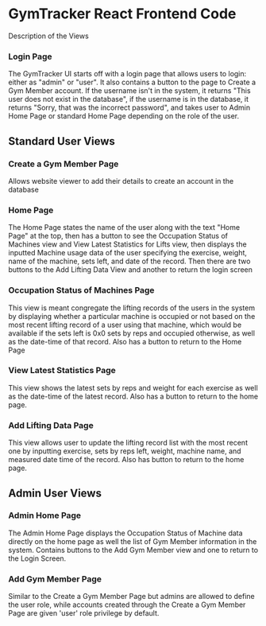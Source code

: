 # GymTracker React Frontend Code

Description of the Views

### Login Page

The GymTracker UI starts off with a login page that allows users to login: either as "admin" or "user". It also contains a button to the page to Create a Gym Member account. If the username isn't in the system, it returns "This user does not exist in the database", if the username is in the database, it returns "Sorry, that was the incorrect password", and takes user to Admin Home Page or standard Home Page depending on the role of the user.
 
 ## Standard User Views
 
### Create a Gym Member Page

Allows website viewer to add their details to create an account in the database

### Home Page

The Home Page states the name of the user along with the text "Home Page" at the top, then has a button to see the Occupation Status of Machines view and View Latest Statistics for Lifts view, then displays the inputted Machine usage data of the user specifying the exercise, weight, name of the machine, sets left, and date of the record. Then there are two buttons to the Add Lifting Data View and another to return the login screen

### Occupation Status of Machines Page

This view is meant congregate the lifting records of the users in the system by displaying whether a particular machine is occupied or not based on the most recent lifting record of a user using that machine, which would be available if the sets left is 0x0 sets by reps and occupied otherwise, as well as the date-time of that record. Also has a button to return to the Home Page

### View Latest Statistics Page

This view shows the latest sets by reps and weight for each exercise as well as the date-time of the latest record. Also has a button to return to the home page.

### Add Lifting Data Page

This view allows user to update the lifting record list with the most recent one by inputting exercise, sets by reps left, weight, machine name, and measured date time of the record. Also has button to return to the home page.

## Admin User Views

### Admin Home Page

The Admin Home Page displays the Occupation Status of Machine data directly on the home page as well the list of Gym Member information in the system. Contains buttons to the Add Gym Member view and one to return to the Login Screen.

### Add Gym Member Page

Similar to the Create a Gym Member Page but admins are allowed to define the user role, while accounts created through the Create a Gym Member Page are given 'user' role privilege by default.

